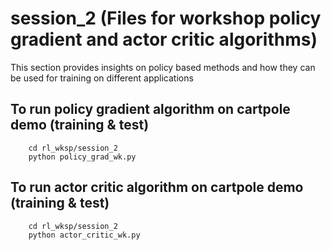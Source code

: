 # session_2 (Files for workshop policy gradient and actor critic algorithms)
This section provides insights on policy based methods and how they can be used for training on different applications

## To run policy gradient algorithm on cartpole demo (training & test)
``` 
    cd rl_wksp/session_2
    python policy_grad_wk.py
```

## To run actor critic algorithm on cartpole demo (training & test)
``` 
    cd rl_wksp/session_2
    python actor_critic_wk.py
```
